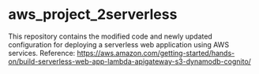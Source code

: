 # aws_project_2serverless
This repository contains the modified code and newly updated configuration for deploying a serverless web application using AWS services. Reference: https://aws.amazon.com/getting-started/hands-on/build-serverless-web-app-lambda-apigateway-s3-dynamodb-cognito/
